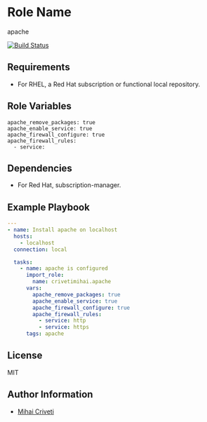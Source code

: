 Role Name
=========

apache

[![Build Status](https://travis-ci.org/cmihai-ansible/apache.svg?branch=master)](https://travis-ci.org/cmihai-ansible/apache)

Requirements
------------

- For RHEL, a Red Hat subscription or functional local repository.

Role Variables
--------------

```
apache_remove_packages: true
apache_enable_service: true
apache_firewall_configure: true
apache_firewall_rules:
  - service:
```

Dependencies
------------

- For Red Hat, subscription-manager.

Example Playbook
----------------

```yaml
---
- name: Install apache on localhost
  hosts:
    - localhost
  connection: local

  tasks:
    - name: apache is configured
      import_role:
        name: crivetimihai.apache
      vars:
        apache_remove_packages: true
        apache_enable_service: true
        apache_firewall_configure: true
        apache_firewall_rules:
          - service: http
          - service: https
      tags: apache
```

License
-------

MIT

Author Information
------------------

- [Mihai Criveti](https://www.linkedin.com/in/crivetimihai/)
